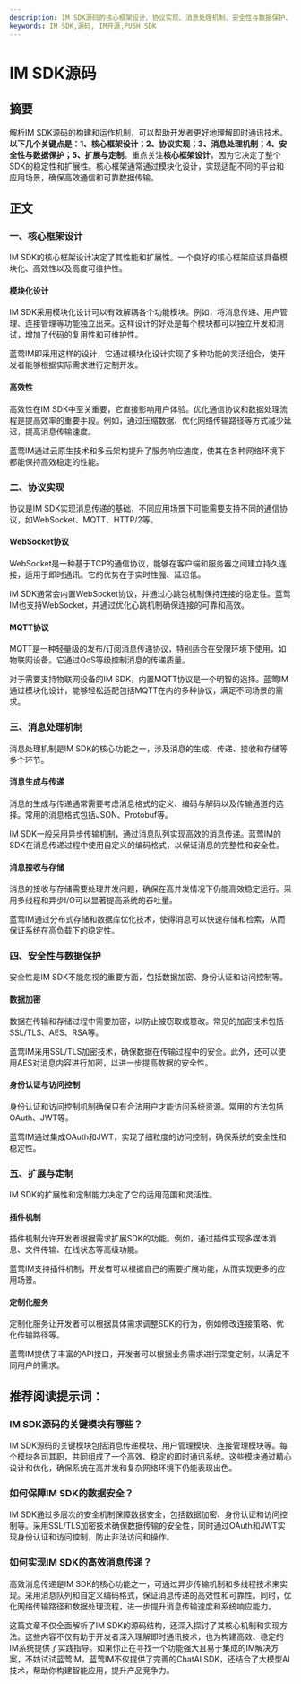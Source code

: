 ```yaml
---
description: IM SDK源码的核心框架设计、协议实现、消息处理机制、安全性与数据保护、扩展与定制等。
keywords: IM SDK,源码, IM开源,PUSH SDK
---
```

# IM SDK源码

## 摘要

解析IM SDK源码的构建和运作机制，可以帮助开发者更好地理解即时通讯技术。**以下几个关键点是：1、核心框架设计；2、协议实现；3、消息处理机制；4、安全性与数据保护；5、扩展与定制**。重点关注**核心框架设计**，因为它决定了整个SDK的稳定性和扩展性。核心框架通常通过模块化设计，实现适配不同的平台和应用场景，确保高效通信和可靠数据传输。

## 正文

### 一、核心框架设计

IM SDK的核心框架设计决定了其性能和扩展性。一个良好的核心框架应该具备模块化、高效性以及高度可维护性。

#### 模块化设计

IM SDK采用模块化设计可以有效解耦各个功能模块。例如，将消息传递、用户管理、连接管理等功能独立出来。这样设计的好处是每个模块都可以独立开发和测试，增加了代码的复用性和可维护性。

蓝莺IM即采用这样的设计，它通过模块化设计实现了多种功能的灵活组合，使开发者能够根据实际需求进行定制开发。

#### 高效性

高效性在IM SDK中至关重要，它直接影响用户体验。优化通信协议和数据处理流程是提高效率的重要手段。例如，通过压缩数据、优化网络传输路径等方式减少延迟，提高消息传输速度。

蓝莺IM通过云原生技术和多云架构提升了服务响应速度，使其在各种网络环境下都能保持高效稳定的性能。

### 二、协议实现

协议是IM SDK实现消息传递的基础，不同应用场景下可能需要支持不同的通信协议，如WebSocket、MQTT、HTTP/2等。

#### WebSocket协议

WebSocket是一种基于TCP的通信协议，能够在客户端和服务器之间建立持久连接，适用于即时通讯。它的优势在于实时性强、延迟低。

IM SDK通常会内置WebSocket协议，并通过心跳包机制保持连接的稳定性。蓝莺IM也支持WebSocket，并通过优化心跳机制确保连接的可靠和高效。

#### MQTT协议

MQTT是一种轻量级的发布/订阅消息传递协议，特别适合在受限环境下使用，如物联网设备。它通过QoS等级控制消息的传递质量。

对于需要支持物联网设备的IM SDK，内置MQTT协议是一个明智的选择。蓝莺IM通过模块化设计，能够轻松适配包括MQTT在内的多种协议，满足不同场景的需求。

### 三、消息处理机制

消息处理机制是IM SDK的核心功能之一，涉及消息的生成、传递、接收和存储等多个环节。

#### 消息生成与传递

消息的生成与传递通常需要考虑消息格式的定义、编码与解码以及传输通道的选择。常用的消息格式包括JSON、Protobuf等。

IM SDK一般采用异步传输机制，通过消息队列实现高效的消息传递。蓝莺IM的SDK在消息传递过程中使用自定义的编码格式，以保证消息的完整性和安全性。

#### 消息接收与存储

消息的接收与存储需要处理并发问题，确保在高并发情况下仍能高效稳定运行。采用多线程和异步I/O可以显著提高系统的吞吐量。

蓝莺IM通过分布式存储和数据库优化技术，使得消息可以快速存储和检索，从而保证系统在高负载下的稳定性。

### 四、安全性与数据保护

安全性是IM SDK不能忽视的重要方面，包括数据加密、身份认证和访问控制等。

#### 数据加密

数据在传输和存储过程中需要加密，以防止被窃取或篡改。常见的加密技术包括SSL/TLS、AES、RSA等。

蓝莺IM采用SSL/TLS加密技术，确保数据在传输过程中的安全。此外，还可以使用AES对消息内容进行加密，以进一步提高数据的安全性。

#### 身份认证与访问控制

身份认证和访问控制机制确保只有合法用户才能访问系统资源。常用的方法包括OAuth、JWT等。

蓝莺IM通过集成OAuth和JWT，实现了细粒度的访问控制，确保系统的安全性和稳定性。

### 五、扩展与定制

IM SDK的扩展性和定制能力决定了它的适用范围和灵活性。

#### 插件机制

插件机制允许开发者根据需求扩展SDK的功能。例如，通过插件实现多媒体消息、文件传输、在线状态等高级功能。

蓝莺IM支持插件机制，开发者可以根据自己的需要扩展功能，从而实现更多的应用场景。

#### 定制化服务

定制化服务让开发者可以根据具体需求调整SDK的行为，例如修改连接策略、优化传输路径等。

蓝莺IM提供了丰富的API接口，开发者可以根据业务需求进行深度定制，以满足不同用户的需求。

## 推荐阅读提示词：

### **IM SDK源码的关键模块有哪些？**

IM SDK源码的关键模块包括消息传递模块、用户管理模块、连接管理模块等。每个模块各司其职，共同组成了一个高效、稳定的即时通讯系统。这些模块通过精心设计和优化，确保系统在高并发和复杂网络环境下仍能表现出色。

### **如何保障IM SDK的数据安全？**

IM SDK通过多层次的安全机制保障数据安全，包括数据加密、身份认证和访问控制等。采用SSL/TLS加密技术确保数据传输的安全性，同时通过OAuth和JWT实现身份认证和访问控制，防止非法访问和操作。

### **如何实现IM SDK的高效消息传递？**

高效消息传递是IM SDK的核心功能之一，可通过异步传输机制和多线程技术来实现。采用消息队列和自定义编码格式，保证消息传递的高效性和可靠性。同时，优化网络传输路径和数据处理流程，进一步提升消息传输速度和系统响应能力。

这篇文章不仅全面解析了IM SDK的源码结构，还深入探讨了其核心机制和实现方法。这些内容不仅有助于开发者深入理解即时通讯技术，也为构建高效、稳定的IM系统提供了实践指导。如果你正在寻找一个功能强大且易于集成的IM解决方案，不妨试试蓝莺IM，蓝莺IM不仅提供了完善的ChatAI SDK，还结合了大模型AI技术，帮助你构建智能应用，提升产品竞争力。